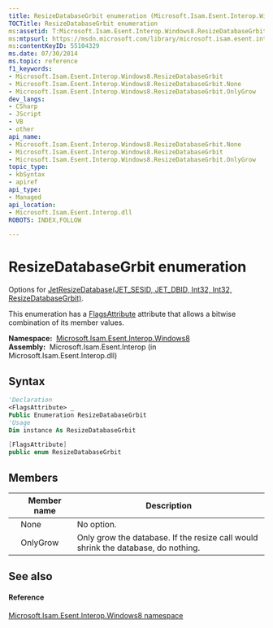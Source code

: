 ```yaml
---
title: ResizeDatabaseGrbit enumeration (Microsoft.Isam.Esent.Interop.Windows8)
TOCTitle: ResizeDatabaseGrbit enumeration
ms:assetid: T:Microsoft.Isam.Esent.Interop.Windows8.ResizeDatabaseGrbit
ms:mtpsurl: https://msdn.microsoft.com/library/microsoft.isam.esent.interop.windows8.resizedatabasegrbit(v=EXCHG.10)
ms:contentKeyID: 55104329
ms.date: 07/30/2014
ms.topic: reference
f1_keywords:
- Microsoft.Isam.Esent.Interop.Windows8.ResizeDatabaseGrbit
- Microsoft.Isam.Esent.Interop.Windows8.ResizeDatabaseGrbit.None
- Microsoft.Isam.Esent.Interop.Windows8.ResizeDatabaseGrbit.OnlyGrow
dev_langs:
- CSharp
- JScript
- VB
- other
api_name: 
- Microsoft.Isam.Esent.Interop.Windows8.ResizeDatabaseGrbit.None
- Microsoft.Isam.Esent.Interop.Windows8.ResizeDatabaseGrbit
- Microsoft.Isam.Esent.Interop.Windows8.ResizeDatabaseGrbit.OnlyGrow
topic_type: 
- kbSyntax
- apiref
api_type: 
- Managed
api_location: 
- Microsoft.Isam.Esent.Interop.dll
ROBOTS: INDEX,FOLLOW

---
```


# ResizeDatabaseGrbit enumeration

Options for [JetResizeDatabase(JET_SESID, JET_DBID, Int32, Int32, ResizeDatabaseGrbit)](./windows8api.jetresizedatabase-method.md).

This enumeration has a [FlagsAttribute](/dotnet/api/system.flagsattribute) attribute that allows a bitwise combination of its member values.

**Namespace:**  [Microsoft.Isam.Esent.Interop.Windows8](./microsoft.isam.esent.interop.windows8-namespace.md)  
**Assembly:**  Microsoft.Isam.Esent.Interop (in Microsoft.Isam.Esent.Interop.dll)

## Syntax

``` vb
'Declaration
<FlagsAttribute> _
Public Enumeration ResizeDatabaseGrbit
'Usage
Dim instance As ResizeDatabaseGrbit
```

``` csharp
[FlagsAttribute]
public enum ResizeDatabaseGrbit
```

## Members

<table>
<thead>
<tr class="header">
<th></th>
<th>Member name</th>
<th>Description</th>
</tr>
</thead>
<tbody>
<tr class="odd">
<td></td>
<td>None</td>
<td>No option.</td>
</tr>
<tr class="even">
<td></td>
<td>OnlyGrow</td>
<td>Only grow the database. If the resize call would shrink the database, do nothing.</td>
</tr>
</tbody>
</table>


## See also

#### Reference

[Microsoft.Isam.Esent.Interop.Windows8 namespace](./microsoft.isam.esent.interop.windows8-namespace.md)